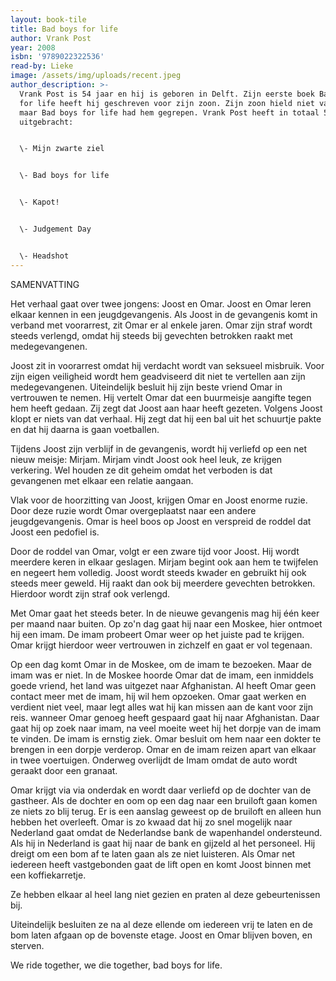```yaml
---
layout: book-tile
title: Bad boys for life
author: Vrank Post
year: 2008
isbn: '9789022322536'
read-by: Lieke
image: /assets/img/uploads/recent.jpeg
author_description: >-
  Vrank Post is 54 jaar en hij is geboren in Delft. Zijn eerste boek Bad boys
  for life heeft hij geschreven voor zijn zoon. Zijn zoon hield niet van lezen
  maar Bad boys for life had hem gegrepen. Vrank Post heeft in totaal 5 boek
  uitgebracht:


  \- Mijn zwarte ziel


  \- Bad boys for life


  \- Kapot!


  \- Judgement Day


  \- Headshot
---
```

SAMENVATTING

Het verhaal gaat over twee jongens: Joost en Omar. Joost en Omar leren elkaar kennen in een jeugdgevangenis. Als Joost in de gevangenis komt in verband met voorarrest, zit Omar er al enkele jaren. Omar zijn straf wordt steeds verlengd, omdat hij steeds bij gevechten betrokken raakt met medegevangenen.

Joost zit in voorarrest omdat hij verdacht wordt van seksueel misbruik. Voor zijn eigen veiligheid wordt hem geadviseerd dit niet te vertellen aan zijn medegevangenen. Uiteindelijk besluit hij zijn beste vriend Omar in vertrouwen te nemen. Hij vertelt Omar dat een buurmeisje aangifte tegen hem heeft gedaan. Zij zegt dat Joost aan haar heeft gezeten. Volgens Joost klopt er niets van dat verhaal. Hij zegt dat hij een bal uit het schuurtje pakte en dat hij daarna is gaan voetballen. 

Tijdens Joost zijn verblijf in de gevangenis, wordt hij verliefd op een net nieuw meisje: Mirjam. Mirjam vindt Joost ook heel leuk, ze krijgen verkering. Wel houden ze dit geheim omdat het verboden is dat gevangenen met elkaar een relatie aangaan.

Vlak voor de hoorzitting van Joost, krijgen Omar en Joost enorme ruzie. Door deze ruzie wordt Omar overgeplaatst naar een andere jeugdgevangenis. Omar is heel boos op Joost en verspreid de roddel dat Joost een pedofiel is. 

Door de roddel van Omar, volgt er een zware tijd voor Joost. Hij wordt meerdere keren in elkaar geslagen. Mirjam begint ook aan hem te twijfelen en negeert hem volledig. Joost wordt steeds kwader en gebruikt hij ook steeds meer geweld. Hij raakt dan ook bij meerdere gevechten betrokken. Hierdoor wordt zijn straf ook verlengd.  

Met Omar gaat het steeds beter. In de nieuwe gevangenis mag hij één keer per maand naar buiten. Op zo'n dag gaat hij naar een Moskee, hier ontmoet hij een imam. De imam probeert Omar weer op het juiste pad te krijgen. Omar krijgt hierdoor weer vertrouwen in zichzelf en gaat er vol tegenaan.

Op een dag komt Omar in de Moskee, om de imam te bezoeken. Maar de imam was er niet. In de Moskee hoorde Omar dat de imam, een inmiddels goede vriend, het land was uitgezet naar Afghanistan. Al heeft Omar geen contact meer met de imam, hij wil hem opzoeken. Omar gaat werken en verdient niet veel, maar legt alles wat hij kan missen aan de kant voor zijn reis. wanneer Omar genoeg heeft gespaard gaat hij naar Afghanistan. Daar gaat hij op zoek naar imam, na veel moeite weet hij het dorpje van de imam te vinden. De imam is ernstig ziek. Omar besluit om hem naar een dokter te brengen in een dorpje verderop. Omar en de imam reizen apart van elkaar in twee voertuigen. Onderweg overlijdt de Imam omdat de auto wordt geraakt door een granaat. 







Omar krijgt via via onderdak en wordt daar verliefd op de dochter van de gastheer. Als de dochter en oom op een dag naar een bruiloft gaan komen ze niets zo blij terug. Er is een aanslag geweest op de bruiloft en alleen hun hebben het overleeft. Omar is zo kwaad dat hij zo snel mogelijk naar Nederland gaat omdat de Nederlandse bank de wapenhandel ondersteund. Als hij in Nederland is gaat hij naar de bank en gijzeld al het personeel. Hij dreigt om een bom af te laten gaan als ze niet luisteren. Als Omar net iedereen heeft vastgebonden gaat de lift open en komt Joost binnen met een koffiekarretje. 

Ze hebben elkaar al heel lang niet gezien en praten al deze gebeurtenissen bij. 

Uiteindelijk besluiten ze na al deze ellende om iedereen vrij te laten en de bom laten afgaan op de bovenste etage. Joost en Omar blijven boven, en sterven.



We ride together, we die together, bad boys for life.
